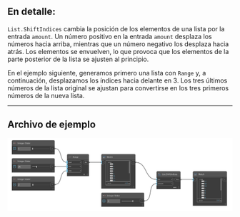 ## En detalle:
`List.ShiftIndices` cambia la posición de los elementos de una lista por la entrada `amount`. Un número positivo en la entrada `amount` desplaza los números hacia arriba, mientras que un número negativo los desplaza hacia atrás. Los elementos se envuelven, lo que provoca que los elementos de la parte posterior de la lista se ajusten al principio.

En el ejemplo siguiente, generamos primero una lista con `Range` y, a continuación, desplazamos los índices hacia delante en 3. Los tres últimos números de la lista original se ajustan para convertirse en los tres primeros números de la nueva lista.
___
## Archivo de ejemplo

![List.ShiftIndices](./DSCore.List.ShiftIndices_img.jpg)
